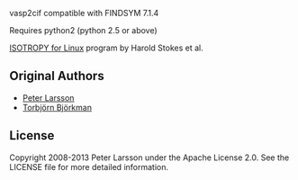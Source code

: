 vasp2cif compatible with FINDSYM 7.1.4

Requires python2 (python 2.5 or above)

[ISOTROPY for Linux](https://iso.byu.edu/iso/isolinux.php) program by Harold Stokes et al. 

## Original Authors

* [Peter Larsson](http://www.nsc.liu.se/~pla/)
* [Torbjörn Björkman](http://physics.aalto.fi/personnel/?id=538)

## License

Copyright 2008-2013 Peter Larsson under the Apache License 2.0. See the LICENSE file for more detailed information.
